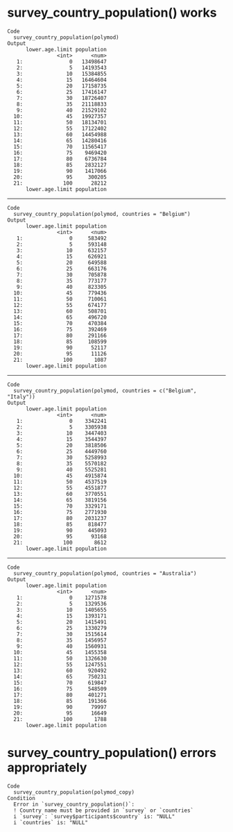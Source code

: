 # survey_country_population() works

    Code
      survey_country_population(polymod)
    Output
          lower.age.limit population
                    <int>      <num>
       1:               0   13498647
       2:               5   14193543
       3:              10   15384855
       4:              15   16464604
       5:              20   17158735
       6:              25   17416147
       7:              30   18726407
       8:              35   21118833
       9:              40   21529102
      10:              45   19927357
      11:              50   18134701
      12:              55   17122402
      13:              60   14454988
      14:              65   14280416
      15:              70   11565417
      16:              75    9469420
      17:              80    6736784
      18:              85    2832127
      19:              90    1417066
      20:              95     300205
      21:             100      28212
          lower.age.limit population

---

    Code
      survey_country_population(polymod, countries = "Belgium")
    Output
          lower.age.limit population
                    <int>      <num>
       1:               0     583492
       2:               5     593148
       3:              10     632157
       4:              15     626921
       5:              20     649588
       6:              25     663176
       7:              30     705878
       8:              35     773177
       9:              40     823305
      10:              45     779436
      11:              50     710061
      12:              55     674177
      13:              60     508701
      14:              65     496720
      15:              70     470384
      16:              75     392469
      17:              80     291166
      18:              85     108599
      19:              90      52117
      20:              95      11126
      21:             100       1087
          lower.age.limit population

---

    Code
      survey_country_population(polymod, countries = c("Belgium", "Italy"))
    Output
          lower.age.limit population
                    <int>      <num>
       1:               0    3342241
       2:               5    3305938
       3:              10    3447403
       4:              15    3544397
       5:              20    3818506
       6:              25    4449760
       7:              30    5258993
       8:              35    5570182
       9:              40    5525281
      10:              45    4915874
      11:              50    4537519
      12:              55    4551877
      13:              60    3770551
      14:              65    3819156
      15:              70    3329171
      16:              75    2771930
      17:              80    2031237
      18:              85     818477
      19:              90     445093
      20:              95      93168
      21:             100       8612
          lower.age.limit population

---

    Code
      survey_country_population(polymod, countries = "Australia")
    Output
          lower.age.limit population
                    <int>      <num>
       1:               0    1271578
       2:               5    1329536
       3:              10    1405655
       4:              15    1393171
       5:              20    1415491
       6:              25    1330279
       7:              30    1515614
       8:              35    1456957
       9:              40    1560931
      10:              45    1455358
      11:              50    1326630
      12:              55    1247551
      13:              60     920492
      14:              65     750231
      15:              70     619847
      16:              75     548509
      17:              80     401271
      18:              85     191366
      19:              90      79997
      20:              95      16649
      21:             100       1788
          lower.age.limit population

# survey_country_population() errors appropriately

    Code
      survey_country_population(polymod_copy)
    Condition
      Error in `survey_country_population()`:
      ! Country name must be provided in `survey` or `countries`
      i `survey`: `survey$participants$country` is: "NULL"
      i `countries` is: "NULL"

